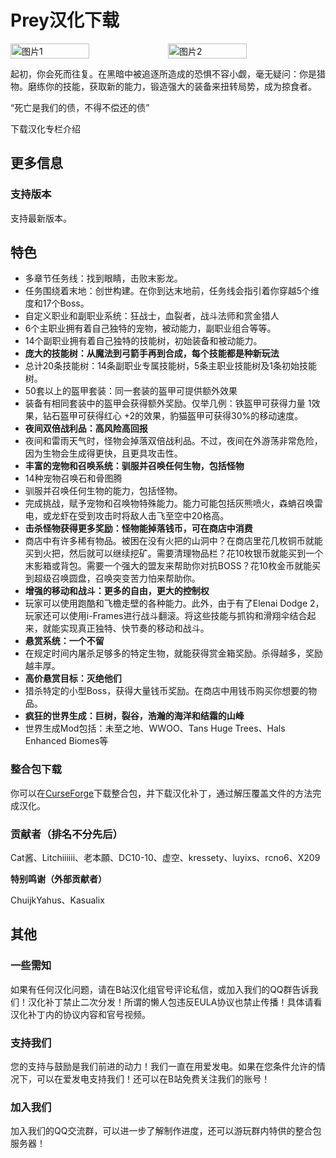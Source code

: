 # Prey汉化下载
<div style="display: flex">
  <img src="https://media.forgecdn.net/attachments/759/888/2023-11-15_22.png" style="width:50%" alt="图片1">
  <img src="https://media.forgecdn.net/attachments/759/935/2023-11-16_00.png" style="width:50%" alt="图片2">
</div>

起初，你会死而往复。在黑暗中被追逐所造成的恐惧不容小觑，毫无疑问：你是猎物。磨练你的技能，获取新的能力，锻造强大的装备来扭转局势，成为掠食者。

“死亡是我们的债，不得不偿还的债”

<div style="display: flex;">
  <ButtonComponent link="https://vmhanhuazu.lanzouy.com/s/prey-vmct">下载汉化</ButtonComponent>
  <ButtonComponent buttonClass='button2' link="https://b23.tv/iTdJxVX">专栏介绍</ButtonComponent>
</div>


## 更多信息
### 支持版本
支持最新版本。

## 特色
- 多章节任务线：找到眼睛，击败末影龙。
- 任务围绕着末地：创世构建。在你到达末地前，任务线会指引着你穿越5个维度和17个Boss。
- 自定义职业和副职业系统：狂战士，血裂者，战斗法师和赏金猎人
- 6个主职业拥有着自己独特的宠物，被动能力，副职业组合等等。
- 14个副职业拥有着自己独特的技能树，初始装备和被动能力。
- **庞大的技能树：从魔法到弓箭手再到合成，每个技能都是种新玩法**
- 总计20条技能树：14条副职业专属技能树，5条主职业技能树及1条初始技能树。
- 50套以上的盔甲套装：同一套装的盔甲可提供额外效果
- 装备有相同套装中的盔甲会获得额外奖励。仅举几例：铁盔甲可获得力量 1效果，钻石盔甲可获得红心 +2的效果，豹猫盔甲可获得30%的移动速度。
- **夜间双倍战利品：高风险高回报**
- 夜间和雷雨天气时，怪物会掉落双倍战利品。不过，夜间在外游荡非常危险，因为生物会生成得更快，且更具攻击性。
- **丰富的宠物和召唤系统：驯服并召唤任何生物，包括怪物**
- 14种宠物召唤石和骨图腾
- 驯服并召唤任何生物的能力，包括怪物。
- 完成挑战，赋予宠物和召唤物特殊能力。能力可能包括灰熊喷火，森蚺召唤雷电，或龙虾在受到攻击时将敌人击飞至空中20格高。
- **击杀怪物获得更多奖励：怪物能掉落钱币，可在商店中消费**
- 商店中有许多稀有物品。被困在没有火把的山洞中？在商店里花几枚铜币就能买到火把，然后就可以继续挖矿。需要清理物品栏？花10枚银币就能买到一个末影箱或背包。需要一个强大的盟友来帮助你对抗BOSS？花10枚金币就能买到超级召唤圆盘，召唤突变苦力怕来帮助你。
- **增强的移动和战斗：更多的自由，更大的控制权**
- 玩家可以使用跑酷和飞檐走壁的各种能力。此外，由于有了Elenai Dodge 2，玩家还可以使用i-Frames进行战斗翻滚。将这些技能与抓钩和滑翔伞结合起来，就能实现真正独特、快节奏的移动和战斗。
- **悬赏系统：一个不留**
- 在规定时间内屠杀足够多的特定生物，就能获得赏金箱奖励。杀得越多，奖励越丰厚。
- **高价悬赏目标：灭绝他们**
- 猎杀特定的小型Boss，获得大量钱币奖励。在商店中用钱币购买你想要的物品。
- **疯狂的世界生成：巨树，裂谷，浩瀚的海洋和结霜的山峰**
- 世界生成Mod包括：未至之地、WWOO、Tans Huge Trees、Hals Enhanced Biomes等

### 整合包下载
你可以在[CurseForge](https://www.curseforge.com/minecraft/modpacks/prey-beta)下载整合包，并下载汉化补丁，通过解压覆盖文件的方法完成汉化。

### 贡献者（排名不分先后）
Cat酱、Litchiiiiii、老本願、DC10-10、虚空、kressety、luyixs、rcno6、X209

**特别鸣谢（外部贡献者）**

ChuijkYahus、Kasualix

## 其他
### 一些需知
如果有任何汉化问题，请在B站汉化组官号评论私信，或加入我们的QQ群告诉我们！汉化补丁禁止二次分发！所谓的懒人包违反EULA协议也禁止传播！具体请看汉化补丁内的协议内容和官号视频。

### 支持我们
您的支持与鼓励是我们前进的动力！我们一直在用爱发电。如果在您条件允许的情况下，可以在爱发电支持我们！还可以在B站免费关注我们的账号！

### 加入我们
加入我们的QQ交流群，可以进一步了解制作进度，还可以游玩群内特供的整合包服务器！